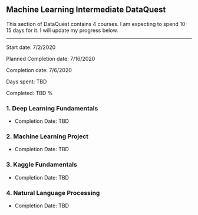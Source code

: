 ## Machine Learning Intermediate DataQuest

This section of DataQuest contains 4 courses. I am expecting to spend 10-15 days for it. I will update my progress below.
***

Start date: 7/2/2020

Planned Completion date: 7/16/2020

Completion date: 7/6/2020

Days spent: TBD

Completed: TBD %

### 1. Deep Learning Fundamentals
 - Completion Date: TBD

### 2. Machine Learning Project
 - Completion Date: TBD
 
### 3. Kaggle Fundamentals
 - Completion Date: TBD
 
### 4. Natural Language Processing
 - Completion Date: TBD
